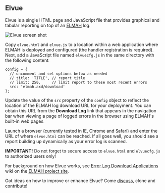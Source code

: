 Elvue
-----

Elvue is a single HTML page and JavaScript file that provides graphical and tabular reporting on top of an [ELMAH][1] log:

![Elvue screen shot][2]

Copy `elvue.html` and `elvue.js` to a location within a web application where ELMAH is deployed and configured (the handler registration is required). Next, add a JavaScript file named `elvuecfg.js` in the same directory with the following content:

    config = {
      // uncomment and set options below as needed
      // title: 'TITLE', // report title
      // limit: 250,     // limit report to these most recent errors
      src: 'elmah.axd/download'
    };

Update the value of the `src` property of the `config` object to reflect the location of the ELMAH log download URL for your deployment. You can obtain this URL from the **Download Log** link that appears in the navigation bar when viewing a page of logged errors in the browser using ELMAH's built-in web pages.

Launch a browser (currently tested in IE, Chrome and Safari) and enter the URL of where `elvue.html` can be reached. If all goes well, you should see a report building up dynamically as your error log is scanned.

**IMPORTANT!** Do not forget to secure access to `elvue.html` and `elvuecfg.js` to authorized users only!

For background on how Elvue works, see [Error Log Download Applications][3] wiki on the [ELMAH project site][4].

Got ideas on how to improve or enhance Elvue? Come [discuss][5], clone and contribute!


  [1]: http://elmah.googlecode.com/
  [2]: http://wiki.elmah.googlecode.com/hg/elvue.png
  [3]: http://code.google.com/p/elmah/wiki/ErrorLogDownloadApplications
  [4]: http://elmah.googlecode.com/
  [5]: http://groups.google.com/group/elmah-dev